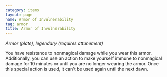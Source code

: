 ```yaml
---
category: items
layout: page
name: Armor of Invulnerability
tag: armor
title: Armor of Invulnerability
--- 
```


_Armor (plate), legendary (requires attunement)_ 

You have resistance to nonmagical damage while you wear this armor. Additionally, you can use an action to make yourself immune to nonmagical damage for 10 minutes or until you are no longer wearing the armor. Once this special action is used, it can't be used again until the next dawn. 
